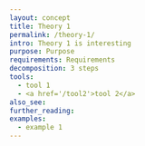 ```yaml
---
layout: concept
title: Theory 1
permalink: /theory-1/
intro: Theory 1 is interesting
purpose: Purpose
requirements: Requirements
decomposition: 3 steps
tools:
  - tool 1
  - <a href='/tool2'>tool 2</a>
also_see:
further_reading:
examples:
  - example 1
---
```

